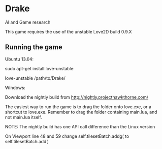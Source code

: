 Drake
=====

AI and Game research

This game requires the use of the unstable Love2D build 0.9.X

Running the game
----------------

Ubuntu 13.04:

sudo apt-get install love-unstable

love-unstable /path/to/Drake/

Windows:

Download the nightly build from http://nightly.projecthawkthorne.com/

The easiest way to run the game is to drag the folder onto love.exe, or a shortcut to love.exe. Remember to drag the folder containing main.lua, and not main.lua itself.

NOTE: The nightly build has one API call difference than the Linux version

On Viewport line 48 and 59 change self.tilesetBatch.addg( to self.tilesetBatch.add(
